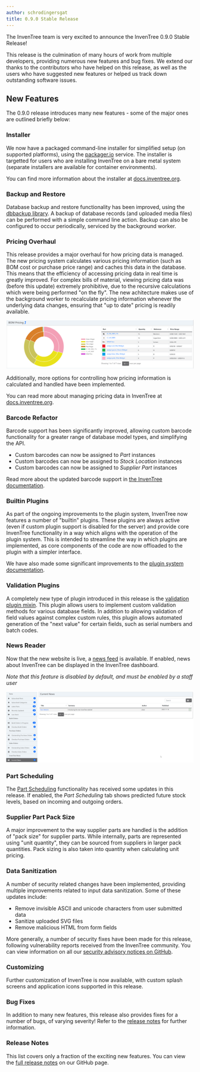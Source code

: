 ```yaml
---
author: schrodingersgat
title: 0.9.0 Stable Release
---
```


The InvenTree team is very excited to announce the InvenTree 0.9.0 Stable Release!

This release is the culmination of many hours of work from multiple developers, providing numerous new features and bug fixes. We extend our thanks to the contributors who have helped on this release, as well as the users who have suggested new features or helped us track down outstanding software issues.

## New Features

The 0.9.0 release introduces many new features - some of the major ones are outlined briefly below:

### Installer

We now have a packaged command-line installer for simplified setup (on supported platforms), using the [packager.io](https://packager.io/) service. The installer is targetted for users who are installing InvenTree on a bare metal system (separate installers are available for container environments).

You can find more information about the installer at [docs.inventree.org](https://docs.inventree.org/en/latest/start/installer/).

### Backup and Restore

Database backup and restore functionality has been improved, using the [dbbackup library](https://django-dbbackup.readthedocs.io/en/master/). A backup of database records (and uploaded media files) can be performed with a simple command line action. Backup can also be configured to occur periodically, serviced by the background worker.

### Pricing Overhaul

This release provides a major overhaul for how pricing data is managed. The new pricing system calculates various pricing information (such as BOM cost or purchase price range) and caches this data in the database. This means that the efficiency of accessing pricing data in real time is greatly improved. For complex bills of material, viewing pricing data was (before this update) extremely prohibitive, due to the recursive calculations which were being performed "on the fly". The new achitecture makes use of the background worker to recalculate pricing information whenever the underlying data changes, ensuring that "up to date" pricing is readily available.

![BOM Pricing](/assets/blog/bom-pricing.png)

Additionally, more options for controlling how pricing information is calculated and handled have been implemented.

You can read more about managing pricing data in InvenTree at [docs.inventree.org](https://docs.inventree.org/en/latest/part/pricing/).

### Barcode Refactor

Barcode support has been significantly improved, allowing custom barcode functionality for a greater range of database model types, and simplifying the API.

- Custom barcodes can now be assigned to *Part* instances
- Custom barcodes can now be assigned to *Stock Location* instances
- Custom barcodes can now be assigned to *Supplier Part* instances

Read more about the updated barcode support in [the InvenTree documentation](https://docs.inventree.org/en/latest/barcodes/barcodes/).

### Builtin Plugins

As part of the ongoing improvements to the plugin system, InvenTree now features a number of "builtin" plugins. These plugins are always active (even if custom plugin support is disabled for the server) and provide core InvenTree functionality in a way which aligns with the operation of the plugin system. This is intended to streamline the way in which plugins are implemented, as core components of the code are now offloaded to the plugin with a simpler interface.

We have also made some significant improvements to the [plugin system documentation](https://docs.inventree.org/en/latest/extend/plugins/).

### Validation Plugins

A completely new type of plugin introduced in this release is the [validation plugin mixin](https://docs.inventree.org/en/latest/extend/plugins/validation/). This plugin allows users to implement custom validation methods for various database fields. In addition to allowing validation of field values against complex custom rules, this plugin allows automated generation of the "next value" for certain fields, such as serial numbers and batch codes.

### News Reader

Now that the new website is live, a [news feed](/news) is available. If enabled, news about InvenTree can be displayed in the InvenTree dashboard.

*Note that this feature is disabled by default, and must be enabled by a staff user*

![News Reader](/assets/blog/news-reader.png)

### Part Scheduling

The [Part Scheduling](https://docs.inventree.org/en/latest/part/scheduling/) functionality has received some updates in this release. If enabled, the *Part Scheduling* tab shows predicted future stock levels, based on incoming and outgoing orders.

### Supplier Part Pack Size

A major improvement to the way supplier parts are handled is the addition of "pack size" for supplier parts. While internally, parts are represented using "unit quantity", they can be sourced from suppliers in larger pack quantities. Pack sizing is also taken into quantity when calculating unit pricing. 

### Data Sanitization

A number of security related changes have been implemented, providing multiple improvements related to input data sanitization. Some of these updates include:

- Remove invisible ASCII and unicode characters from user submitted data
- Sanitize uploaded SVG files
- Remove malicious HTML from form fields

More generally, a number of security fixes have been made for this release, following vulnerability reports received from the InvenTree community. You can view information on all our [security advisory notices on GitHub](https://github.com/inventree/InvenTree/security/advisories).

### Customizing

Further customization of InvenTree is now available, with custom splash screens and application icons supported in this release.

### Bug Fixes

In addition to many new features, this release also provides fixes for a number of bugs, of varying severity! Refer to the [release notes](#release-notes) for further information.

### Release Notes

This list covers only a fraction of the exciting new features. You can view the [full release notes](https://github.com/inventree/InvenTree/releases/tag/0.9.0) on our GitHub page.
